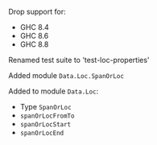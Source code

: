 Drop support for:

- GHC 8.4
- GHC 8.6
- GHC 8.8

Renamed test suite to 'test-loc-properties'

Added module `Data.Loc.SpanOrLoc`

Added to module `Data.Loc`:

- Type `SpanOrLoc`
- `spanOrLocFromTo`
- `spanOrLocStart`
- `spanOrLocEnd`
